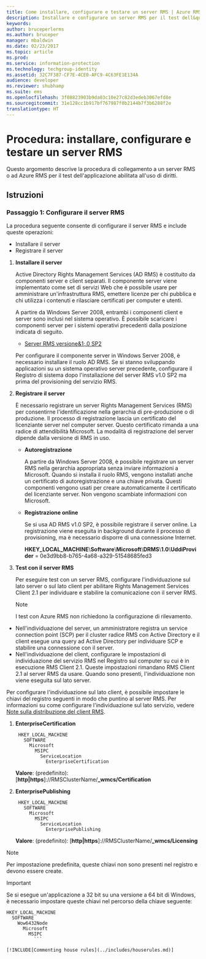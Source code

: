 ```yaml
---
title: Come installare, configurare e testare un server RMS | Azure RMS
description: Installare e configurare un server RMS per il test dell&quot;applicazione abilitata all&quot;uso di diritti.
keywords: 
author: bruceperlerms
ms.author: bruceper
manager: mbaldwin
ms.date: 02/23/2017
ms.topic: article
ms.prod: 
ms.service: information-protection
ms.technology: techgroup-identity
ms.assetid: 32C7F387-CF7E-4CE0-AFC9-4C63FE1E134A
audience: developer
ms.reviewer: shubhamp
ms.suite: ems
ms.openlocfilehash: 3f08823903b9da03c10e27c82d3edeb3067efd8e
ms.sourcegitcommit: 31e128cc1b917bf767987f0b2144b7f3b6288f2e
translationtype: HT
---
```

# <a name="how-to-install-configure-and-test-with-an-rms-server"></a>Procedura: installare, configurare e testare un server RMS

Questo argomento descrive la procedura di collegamento a un server RMS o ad Azure RMS per il test dell'applicazione abilitata all'uso di diritti.
 
## <a name="instructions"></a>Istruzioni

### <a name="step-1-setup-your-rms-server"></a>Passaggio 1: Configurare il server RMS

La procedura seguente consente di configurare il server RMS e include queste operazioni:

-   Installare il server
-   Registrare il server

1.  **Installare il server**

    Active Directory Rights Management Services (AD RMS) è costituito da componenti server e client separati. Il componente server viene implementato come set di servizi Web che è possibile usare per amministrare un'infrastruttura RMS, emettere licenze per chi pubblica e chi utilizza i contenuti e rilasciare certificati per computer e utenti.

    A partire da Windows Server 2008, entrambi i componenti client e server sono inclusi nel sistema operativo. È possibile scaricare i componenti server per i sistemi operativi precedenti dalla posizione indicata di seguito.

    -   [Server RMS versione&1;.0 SP2](http://go.microsoft.com/fwlink/p/?linkid=73722)

    Per configurare il componente server in Windows Server 2008, è necessario installare il ruolo AD RMS. Se si stanno sviluppando applicazioni su un sistema operativo server precedente, configurare il Registro di sistema dopo l'installazione del server RMS v1.0 SP2 ma prima del provisioning del servizio RMS.

2.  **Registrare il server**

    È necessario registrare un server Rights Management Services (RMS) per consentirne l'identificazione nella gerarchia di pre-produzione o di produzione. Il processo di registrazione lascia un certificato del licenziante server nel computer server. Questo certificato rimanda a una radice di attendibilità Microsoft. La modalità di registrazione del server dipende dalla versione di RMS in uso.

    -   **Autoregistrazione**

        A partire da Windows Server 2008, è possibile registrare un server RMS nella gerarchia appropriata senza inviare informazioni a Microsoft. Quando si installa il ruolo RMS, vengono installati anche un certificato di autoregistrazione e una chiave privata. Questi componenti vengono usati per creare automaticamente il certificato del licenziante server. Non vengono scambiate informazioni con Microsoft.

    -   **Registrazione online**

        Se si usa AD RMS v1.0 SP2, è possibile registrare il server online. La registrazione viene eseguita in background durante il processo di provisioning, ma è necessario disporre di una connessione Internet.

        **HKEY\_LOCAL\_MACHINE**\\**Software**\\**Microsoft**\\**DRMS**\\**1.0**\\**UddiProvider** = 0e3d9bb8-b765-4a68-a329-51548685fed3

3. **Test con il server RMS**

    Per eseguire test con un server RMS, configurare l'individuazione sul lato server o sul lato client per abilitare Rights Management Services Client 2.1 per individuare e stabilire la comunicazione con il server RMS.

    > [!Note]
    > I test con Azure RMS non richiedono la configurazione di rilevamento.

  - Nell'individuazione del server, un amministratore registra un service connection point (SCP) per il cluster radice RMS con Active Directory e il client esegue una query ad Active Directory per individuare SCP e stabilire una connessione con il server.
  - Nell'individuazione del client, configurare le impostazioni di individuazione del servizio RMS nel Registro sul computer su cui è in esecuzione RMS Client 2.1. Queste impostazioni rimandano RMS Client 2.1 al server RMS da usare. Quando sono presenti, l'individuazione non viene eseguita sul lato server.

  Per configurare l'individuazione sul lato client, è possibile impostare le chiavi del registro seguenti in modo che puntino al server RMS. Per informazioni su come configurare l'individuazione sul lato servizio, vedere [Note sulla distribuzione del client RMS](https://technet.microsoft.com/library/jj159267(WS.10).aspx).

1. **EnterpriseCertification**

        HKEY_LOCAL_MACHINE
          SOFTWARE
            Microsoft
              MSIPC
                ServiceLocation
                  EnterpriseCertification

   **Valore**: (predefinito): [**http|https**]://RMSClusterName/**_wmcs/Certification**

2. **EnterprisePublishing**

        HKEY_LOCAL_MACHINE
          SOFTWARE
            Microsoft
              MSIPC
                ServiceLocation
                  EnterprisePublishing
                  
   **Valore**: (predefinito): [**http|https**]://RMSClusterName/**_wmcs/Licensing**

>[!NOTE] 
> Per impostazione predefinita, queste chiavi non sono presenti nel registro e devono essere create.

>[!IMPORTANT] 
> Se si esegue un'applicazione a 32 bit su una versione a 64 bit di Windows, è necessario impostare queste chiavi nel percorso della chiave seguente:<p>
  ```    
  HKEY_LOCAL_MACHINE
    SOFTWARE
      Wow6432Node
        Microsoft
          MSIPC
            ```

[!INCLUDE[Commenting house rules](../includes/houserules.md)]